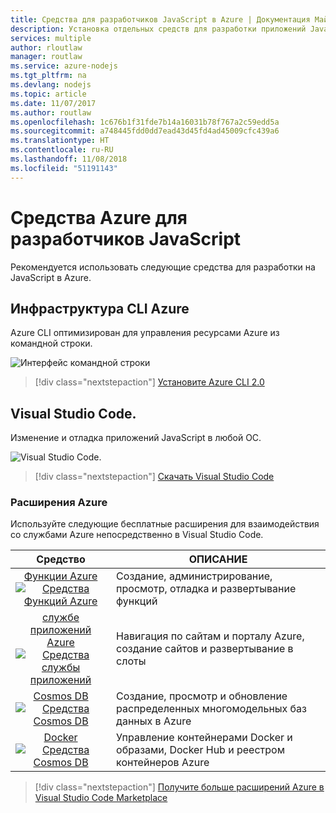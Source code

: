 ```yaml
---
title: Средства для разработчиков JavaScript в Azure | Документация Майкрософт
description: Установка отдельных средств для разработки приложений JavaScript в Azure
services: multiple
author: rloutlaw
manager: routlaw
ms.service: azure-nodejs
ms.tgt_pltfrm: na
ms.devlang: nodejs
ms.topic: article
ms.date: 11/07/2017
ms.author: routlaw
ms.openlocfilehash: 1c676b1f31fde7b14a16031b78f767a2c59edd5a
ms.sourcegitcommit: a748445fdd0dd7ead43d45fd4ad45009cfc439a6
ms.translationtype: HT
ms.contentlocale: ru-RU
ms.lasthandoff: 11/08/2018
ms.locfileid: "51191143"
---
```

# <a name="azure-tools-for-javascript-developers"></a>Средства Azure для разработчиков JavaScript
Рекомендуется использовать следующие средства для разработки на JavaScript в Azure.

## <a name="azure-cli"></a>Инфраструктура CLI Azure
Azure CLI оптимизирован для управления ресурсами Azure из командной строки.

![Интерфейс командной строки](media/node-azure-tools/cli.png)
 
> [!div class="nextstepaction"]
> [Установите Azure CLI 2.0](https://docs.microsoft.com/cli/azure/install-az-cli2)

## <a name="visual-studio-code"></a>Visual Studio Code.
Изменение и отладка приложений JavaScript в любой ОС.

![Visual Studio Code.](media/node-azure-tools/vs-code.png)

> [!div class="nextstepaction"]
> [Скачать Visual Studio Code](https://code.visualstudio.com)

### <a name="azure-extensions"></a>Расширения Azure
Используйте следующие бесплатные расширения для взаимодействия со службами Azure непосредственно в Visual Studio Code.

| Средство | ОПИСАНИЕ  |
|:---------:|---------|
| [Функции Azure](https://marketplace.visualstudio.com/items?itemName=ms-azuretools.vscode-azurefunctions) <br> [![Средства Функций Azure](media/node-azure-tools/icon-azure-functions.png)](https://marketplace.visualstudio.com/items?itemName=ms-azuretools.vscode-azurefunctions) | Создание, администрирование, просмотр, отладка и развертывание функций|
| [службе приложений Azure](https://marketplace.visualstudio.com/items?itemName=ms-azuretools.vscode-azureappservice) <br> [![Средства службы приложений](media/node-azure-tools/icon-azure-app-service.png)](https://marketplace.visualstudio.com/items?itemName=ms-azuretools.vscode-azureappservice) | Навигация по сайтам и порталу Azure, создание сайтов и развертывание в слоты |
| [Cosmos DB ](https://marketplace.visualstudio.com/items?itemName=ms-azuretools.vscode-cosmosdb)  <br> [![Средства Cosmos DB](media/node-azure-tools/icon-cosmos-db.png)](https://marketplace.visualstudio.com/items?itemName=ms-azuretools.vscode-cosmosdb)| Создание, просмотр и обновление распределенных многомодельных баз данных в Azure |
| [Docker](https://marketplace.visualstudio.com/items?itemName=formulahendry.docker-explorer)   <br> [![Средства Cosmos DB](media/node-azure-tools/icon-docker.png)](https://marketplace.visualstudio.com/items?itemName=formulahendry.docker-explorer)| Управление контейнерами Docker и образами, Docker Hub и реестром контейнеров Azure |

> [!div class="nextstepaction"]
> [Получите больше расширений Azure в Visual Studio Code Marketplace](https://marketplace.visualstudio.com/search?term=azure&target=VSCode&category=All%20categories&sortBy=Relevance)